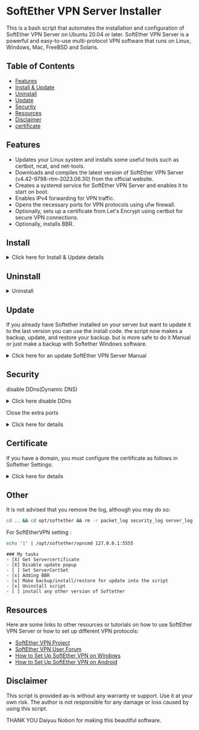# SoftEther VPN Server Installer

This is a bash script that automates the installation and configuration of SoftEther VPN Server on Ubuntu 20.04 or later. SoftEther VPN Server is a powerful and easy-to-use multi-protocol VPN software that runs on Linux, Windows, Mac, FreeBSD and Solaris.

## Table of Contents

- [Features](#features)
- [Install & Update](#install)
- [Uninstall](#uninstall)
- [Update](#update)
- [Security](#security)
- [Resources](#resources)
- [Disclaimer](#disclaimer)
- [certificate](#certificate)

## Features

- Updates your Linux system and installs some useful tools such as certbot, ncat, and net-tools.
- Downloads and compiles the latest version of SoftEther VPN Server (v4.42-9798-rtm-2023.06.30) from the official website.
- Creates a systemd service for SoftEther VPN Server and enables it to start on boot.
- Enables IPv4 forwarding for VPN traffic.
- Opens the necessary ports for VPN protocols using ufw firewall.
- Optionally, sets up a certificate from Let's Encrypt using certbot for secure VPN connections.
- Optionally, installs BBR.

## Install

<details>
  <summary>Click here for Install & Update details</summary>

To install the script, simply copy and paste it on your Linux server in terminal
  
#### FOR AMD / INTEL CPU
```bash
wget -O se-install https://raw.githubusercontent.com/Pink210/softether-easyinstall/master/install-ubuntu-inteloramd.bash  && chmod +x se-install && ./se-install
```
#### FOR ARMS64 CPU
```bash
wget -O se-install https://raw.githubusercontent.com/Pink210/softether-easyinstall/master/install-ubuntu-arms.bash  && chmod +x se-install && ./se-install
```

There is no need to configure SoftEtherVPN with a password. Later, you can use SoftEther VPN Server Manager (Windows).
To use this script, you need to have root privileges or be able to run commands with sudo.
The script will ask you for confirmation before proceeding with the installation. It will also ask you if you want to set up a certificate from Let's Encrypt and if you want to enter the SoftEther VPN Server settings.
The installation process may take several minutes depending on your system and network speed. After the installation is complete, you can use the vpncmd tool to configure your VPN server. For more information on how to use vpncmd, please refer to the [official documentation](https://www.softether.org/4-docs/1-manual/6._Command_Line_Management_Utility_Manual).

</details>


## Uninstall

<details>
  <summary>Uninstall</summary>
You can uninstall SoftetherVPN on your server automatically with the script or just do it manually by copying and past the code
  
<details>
  <summary>automatically</summary>
Use this code :

```bash
wget -O se-install https://raw.githubusercontent.com/Pink210/softether-easyinstall/master/Uninstall.bash  && chmod +x se-install && ./se-install
```
</details>

<details>
<summary>manually</summary>

follow these steps:

- Stop and disable the systemd service:

```bash
sudo systemctl stop softether-vpnserver.service
sudo systemctl disable softether-vpnserver.service
```

- Remove the vpnserver directory from /opt:

```bash
sudo rm -rf /opt/vpnserver
```

- Remove the softether-vpnserver.service file from /etc/systemd/system:

```bash
sudo rm /etc/systemd/system/softether-vpnserver.service
```

- Reload the systemd daemon:

```bash
sudo systemctl daemon-reload
```

- Close the ports that were opened by the script using ufw:

```bash
sudo ufw deny 22
sudo ufw deny 53
sudo ufw deny 2280
sudo ufw deny 2380
sudo ufw deny 443 
sudo ufw deny 80
sudo ufw deny 992
sudo ufw deny 1194
sudo ufw deny 2080
sudo ufw deny 5555
sudo ufw deny 4500
sudo ufw deny 1701
sudo ufw deny 500
sudo ufw deny 8280
sudo ufw deny 500,4500,8280,53/udp
```
</details>
</details>

## Update

If you already have Softether installed on your server but want to update it to the last version you can use the install code.
the script now makes a backup, update, and restore your backup.
but is more safe to do it Manual or just make a backup with Softether Windows software.

<details>
  <summary>Click here for an update SoftEther VPN Server Manual</summary>
To update SoftEther VPN Server to the latest version, you can follow these steps:

- Stop the systemd service:

```bash
sudo systemctl stop softether-vpnserver.service
```

- Backup your VPN server configuration file:

```bash
sudo cp /opt/vpnserver/vpn_server.config /opt/vpnserver/vpn_server.config.bak
```

- Download and compile the new version of SoftEther VPN Server from the official website:

FOR AMD / INTEL CPU
```bash
wget -O se-install https://raw.githubusercontent.com/Pink210/softether-easyinstall/master/install-ubuntu-inteloramd.bash  && chmod +x se-install && ./se-install
```
FOR ARMS64 CPU
```bash
wget -O se-install https://raw.githubusercontent.com/Pink210/softether-easyinstall/master/install-ubuntu-arms.bash  && chmod +x se-install && ./se-install
```

- Restore your VPN server configuration file:

```bash
sudo cp /opt/vpnserver/vpn_server.config.bak /opt/vpnserver/vpn_server.config
```

- Restart the systemd service:

```bash
sudo systemctl restart softether-vpnserver
```
</details>


## Security

disable DDns(Dynamic DNS)
<details>
  <summary>Click here disable DDns</summary>
You may disable DDns (Dynamic DNS) for further protection, but you must have a domain and a certificate to do so.
  
```bash
sed -i 's/bool Disabled false/bool Disabled true/g' /opt/softether/vpn_server.config
```
```bash
sed -i 's/bool DisableNatTraversal false/bool DisableNatTraversal true/g' /opt/softether/vpn_server.config
```
```bash
sudo systemctl restart softether-vpnserver
```

</details>

Close the extra ports
<details>
  <summary>Click here for details</summary>
  This script opens a lot of ports. I understand that opening several ports is harmful but I need it so... You may just use this code to close it.
  
 ```bash
sudo ufw deny 2280
sudo ufw deny 2380
sudo ufw deny 1194
sudo ufw deny 2080
sudo ufw deny 4500
sudo ufw deny 1701
sudo ufw deny 500
sudo ufw deny 8280
 ```

</details>

## Certificate

If you have a domain, you must configure the certificate as follows in Softether Settings:
<details>
  <summary>Click here for details</summary>
NOTE: Only enter one line of code at a time. Do not simply copy and paste everything.| On line 4,5, replace "YourDomainName" with your domain name. Skip line 1 and start at line 2 if you're currently in Softether Settings.
  
```bash
 echo "1" | /opt/softether/vpncmd 127.0.0.1:5555
 ServerCertSet
 /etc/letsencrypt/live/YourDomainName/fullchain.pem
 /etc/letsencrypt/live/YourDomainName/privkey.pem
 exit
 sudo systemctl restart softether-vpnserver
```
</details>

## Other
It is not advised that you remove the log, although you may do so:

 ```bash
 cd .. && cd opt/softether && rm -r packet_log security_log server_log
 ```

For SoftEtherVPN setting :
 ```bash
 echo "1" | /opt/softether/vpncmd 127.0.0.1:5555
 ```

```[tasklist]
### My tasks
- [X] Get Servercertificate
- [X] Disable update popup
- [ ] Set ServerCertSet 
- [x] Adding BBR
- [x] Make backup/install/restore for update into the script
- [x] Uninstall script
- [ ] install any other version of Softether
```
## Resources

Here are some links to other resources or tutorials on how to use SoftEther VPN Server or how to set up different VPN protocols:

- [SoftEther VPN Project](https://www.softether.org/)
- [SoftEther VPN User Forum](https://forum.vpnusers.com/)
- [How to Set Up SoftEther VPN on Windows](https://www.vpnranks.com/setup-vpn/windows/softether/)
- [How to Set Up SoftEther VPN on Android](https://www.vpnranks.com/setup-vpn/android/softether/)

## Disclaimer

This script is provided as-is without any warranty or support. Use it at your own risk. The author is not responsible for any damage or loss caused by using this script.

THANK YOU Daiyuu Nobori for making this beautiful software.

